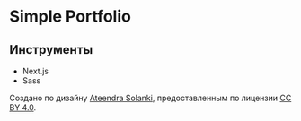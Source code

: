 # Simple Portfolio

## Инструменты

- Next.js
- Sass

Создано по дизайну [Ateendra Solanki](https://www.figma.com/community/file/1167449515098934659), предоставленным по лицензии [CC BY 4.0](https://creativecommons.org/licenses/by/4.0/).
